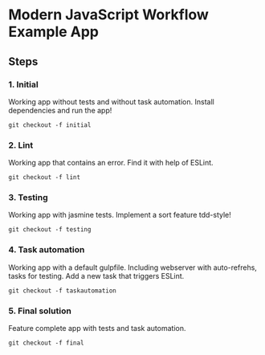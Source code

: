 # Modern JavaScript Workflow Example App

## Steps

### 1. Initial
Working app without tests and without task automation.
Install dependencies and run the app!

```
git checkout -f initial
```

### 2. Lint
Working app that contains an error. Find it with help of ESLint.

```
git checkout -f lint
```

### 3. Testing
Working app with jasmine tests.
Implement a sort feature tdd-style!

```
git checkout -f testing
```

### 4. Task automation
Working app with a default gulpfile. Including webserver with auto-refrehs, tasks for testing.
Add a new task that triggers ESLint.

```
git checkout -f taskautomation
```

### 5. Final solution
Feature complete app with tests and task automation.

```
git checkout -f final
```